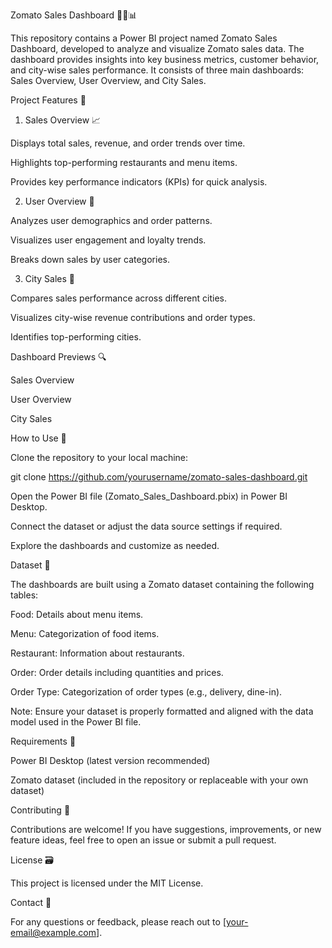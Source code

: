 Zomato Sales Dashboard 🍔🍳📊

This repository contains a Power BI project named Zomato Sales Dashboard, developed to analyze and visualize Zomato sales data. The dashboard provides insights into key business metrics, customer behavior, and city-wise sales performance. It consists of three main dashboards: Sales Overview, User Overview, and City Sales.

Project Features 🔄

1. Sales Overview 📈

Displays total sales, revenue, and order trends over time.

Highlights top-performing restaurants and menu items.

Provides key performance indicators (KPIs) for quick analysis.

2. User Overview 👤

Analyzes user demographics and order patterns.

Visualizes user engagement and loyalty trends.

Breaks down sales by user categories.

3. City Sales 🏢

Compares sales performance across different cities.

Visualizes city-wise revenue contributions and order types.

Identifies top-performing cities.

Dashboard Previews 🔍

Sales Overview



User Overview



City Sales



How to Use 🔧

Clone the repository to your local machine:

git clone https://github.com/yourusername/zomato-sales-dashboard.git

Open the Power BI file (Zomato_Sales_Dashboard.pbix) in Power BI Desktop.

Connect the dataset or adjust the data source settings if required.

Explore the dashboards and customize as needed.

Dataset 📃

The dashboards are built using a Zomato dataset containing the following tables:

Food: Details about menu items.

Menu: Categorization of food items.

Restaurant: Information about restaurants.

Order: Order details including quantities and prices.

Order Type: Categorization of order types (e.g., delivery, dine-in).

Note: Ensure your dataset is properly formatted and aligned with the data model used in the Power BI file.

Requirements 🔎

Power BI Desktop (latest version recommended)

Zomato dataset (included in the repository or replaceable with your own dataset)

Contributing 📢

Contributions are welcome! If you have suggestions, improvements, or new feature ideas, feel free to open an issue or submit a pull request.

License 🗃️

This project is licensed under the MIT License.

Contact 📧

For any questions or feedback, please reach out to [your-email@example.com].


